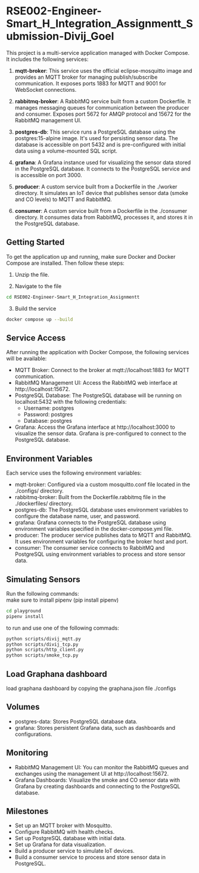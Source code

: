# RSE002-Engineer-Smart_H_Integration_Assignmentt_Submission-Divij_Goel

This project is a multi-service application managed with Docker Compose. It includes the following services:  

1. **mqtt-broker**: This service uses the official eclipse-mosquitto image and provides an MQTT broker for managing publish/subscribe communication. It exposes ports 1883 for MQTT and 9001 for WebSocket connections.

2. **rabbitmq-broker**: A RabbitMQ service built from a custom Dockerfile. It manages messaging queues for communication between the producer and consumer. Exposes port 5672 for AMQP protocol and 15672 for the RabbitMQ management UI.

3. **postgres-db**: This service runs a PostgreSQL database using the postgres:15-alpine image. It's used for persisting sensor data. The database is accessible on port 5432 and is pre-configured with initial data using a volume-mounted SQL script.

4. **grafana**: A Grafana instance used for visualizing the sensor data stored in the PostgreSQL database. It connects to the PostgreSQL service and is accessible on port 3000.

5. **producer**: A custom service built from a Dockerfile in the ./worker directory. It simulates an IoT device that publishes sensor data (smoke and CO levels) to MQTT and RabbitMQ.

6. **consumer**: A custom service built from a Dockerfile in the ./consumer directory. It consumes data from RabbitMQ, processes it, and stores it in the PostgreSQL database.

## Getting Started
To get the application up and running, make sure Docker and Docker Compose are installed. Then follow these steps:  

1. Unzip the file.

2. Navigate to the file 
```bash
cd RSE002-Engineer-Smart_H_Integration_Assignmentt
```
3. Build the service
```bash
docker compose up --build
```

## Service Access
After running the application with Docker Compose, the following services will be available:  
- MQTT Broker: Connect to the broker at mqtt://localhost:1883 for MQTT communication.
- RabbitMQ Management UI: Access the RabbitMQ web interface at http://localhost:15672.
- PostgreSQL Database: The PostgreSQL database will be running on localhost:5432 with the following credentials:
    - Username: postgres
    - Password: postgres
    - Database: postgres
- Grafana: Access the Grafana interface at http://localhost:3000 to visualize the sensor data. Grafana is pre-configured to connect to the PostgreSQL database.

## Environment Variables
Each service uses the following environment variables:

- mqtt-broker: Configured via a custom mosquitto.conf file located in the ./configs/ directory.
- rabbitmq-broker: Built from the Dockerfile.rabbitmq file in the ./dockerfiles/ directory.
- postgres-db: The PostgreSQL database uses environment variables to configure the database name, user, and password.
- grafana: Grafana connects to the PostgreSQL database using environment variables specified in the docker-compose.yml file.
- producer: The producer service publishes data to MQTT and RabbitMQ. It uses environment variables for configuring the broker host and port.
- consumer: The consumer service connects to RabbitMQ and PostgreSQL using environment variables to process and store sensor data.

## Simulating Sensors
Run the following commands:  
make sure to install pipenv (pip install pipenv)
```bash
cd playground
pipenv install
```
to run and use one of the following commads:
```bash
python scripts/divij_mqtt.py
python scripts/divij_tcp.py
python scripts/http_client.py
python scripts/smoke_tcp.py
```

## Load Graphana dashboard
load graphana dashboard by copying the graphana.json file ./configs 

## Volumes
- postgres-data: Stores PostgreSQL database data.
- grafana: Stores persistent Grafana data, such as dashboards and configurations.

## Monitoring
- RabbitMQ Management UI: You can monitor the RabbitMQ queues and exchanges using the management UI at http://localhost:15672.
- Grafana Dashboards: Visualize the smoke and CO sensor data with Grafana by creating dashboards and connecting to the PostgreSQL database.

## Milestones
- Set up an MQTT broker with Mosquitto.
- Configure RabbitMQ with health checks.
- Set up PostgreSQL database with initial data.
- Set up Grafana for data visualization.
- Build a producer service to simulate IoT devices.
- Build a consumer service to process and store sensor data in PostgreSQL.